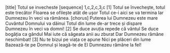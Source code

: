[title] Totul se invecheste
[sequence] 1,c,2,c,3,c
[1]
Totul se învecheşte, totul este trecător
Floarea se ofilește atât de ușor
Totul ce-i aici se va termina
Iar Dumnezeu în veci va rămânea.
[chorus]
Puterea lui Dumnezeu este mare
Cuvântul Domnului va dăinui
Totul din lume de-ar trece și dispare
Dumnezeu în veci va domni!
[2]
Se duce avuția repede că vântul
Se duce bogăția ca gândul
Mai iute că săgeata anii au zburat
Dar Dumnezeu rămâne neschimbat!
[3]
Nu te bizui pe viața ce apune
Nici pe plăceri din lume
Bazează-te pe Domnul și leagă-te de El
Dumnezeu rămâne la fel!

